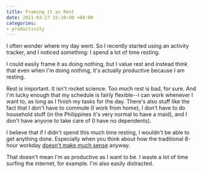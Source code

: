 ```yaml
---
title: Framing it as Rest
date: 2021-03-27 15:10:00 +08:00
categories:
- productivity
---
```


I often wonder where my day went. So I recently started using an activity tracker, and I noticed something: I spend a lot of time resting.

I could easily frame it as doing nothing, but I value rest and instead think that even when I'm doing nothing, it's actually productive because I am resting.

Rest is important. It isn't rocket science. Too much rest is bad, for sure. And I'm lucky enough that my schedule is fairly flexible--I can work whenever I want to, as long as I finish my tasks for the day. There's also stuff like the fact that I don't have to commute (I work from home), I don't have to do household stuff (in the Philippines it's very normal to have a maid), and I don't have anyone to take care of (I have no dependents).

I believe that if I didn't spend this much time resting, I wouldn't be able to get anything done. Especially when you think about how the traditional 8-hour workday [doesn't make much sense](https://youmatter.world/en/schedules-working-days-productivity/) anyway.

That doesn't mean I'm as productive as I want to be. I waste a lot of time surfing the internet, for example. I'm also easily distracted.